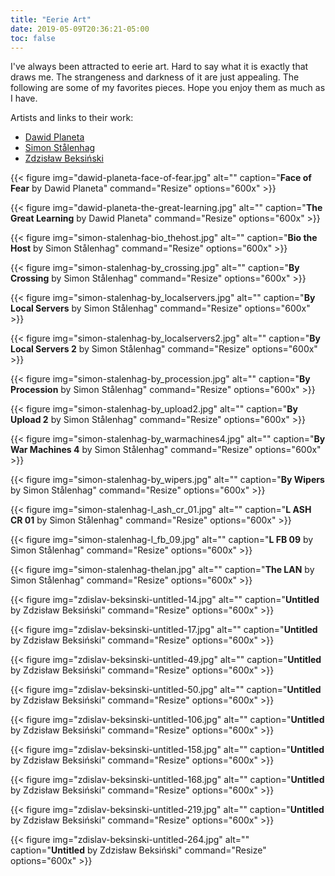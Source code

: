 ```yaml
---
title: "Eerie Art"
date: 2019-05-09T20:36:21-05:00
toc: false
---
```


I've always been attracted to eerie art. Hard to say what it is exactly that draws me. The strangeness and darkness of it are just appealing. The following are some of my favorites pieces. Hope you enjoy them as much as I have.

<!--more-->

Artists and links to their work:

- [Dawid Planeta](https://www.behance.net/dawidplaneta)
- [Simon Stålenhag](https://www.simonstalenhag.se/)
- [Zdzisław Beksiński](https://www.wikiart.org/en/zdislav-beksinski)

{{< figure
img="dawid-planeta-face-of-fear.jpg"
alt=""
caption="**Face of Fear** by Dawid Planeta"
command="Resize"
options="600x" >}}


{{< figure
img="dawid-planeta-the-great-learning.jpg"
alt=""
caption="**The Great Learning** by Dawid Planeta"
command="Resize"
options="600x" >}}


{{< figure
img="simon-stalenhag-bio_thehost.jpg"
alt=""
caption="**Bio the Host** by Simon Stålenhag"
command="Resize"
options="600x" >}}


{{< figure
img="simon-stalenhag-by_crossing.jpg"
alt=""
caption="**By Crossing** by Simon Stålenhag"
command="Resize"
options="600x" >}}


{{< figure
img="simon-stalenhag-by_localservers.jpg"
alt=""
caption="**By Local Servers** by Simon Stålenhag"
command="Resize"
options="600x" >}}


{{< figure
img="simon-stalenhag-by_localservers2.jpg"
alt=""
caption="**By Local Servers 2** by Simon Stålenhag"
command="Resize"
options="600x" >}}


{{< figure
img="simon-stalenhag-by_procession.jpg"
alt=""
caption="**By Procession** by Simon Stålenhag"
command="Resize"
options="600x" >}}


{{< figure
img="simon-stalenhag-by_upload2.jpg"
alt=""
caption="**By Upload 2** by Simon Stålenhag"
command="Resize"
options="600x" >}}


{{< figure
img="simon-stalenhag-by_warmachines4.jpg"
alt=""
caption="**By War Machines 4** by Simon Stålenhag"
command="Resize"
options="600x" >}}


{{< figure
img="simon-stalenhag-by_wipers.jpg"
alt=""
caption="**By Wipers** by Simon Stålenhag"
command="Resize"
options="600x" >}}


{{< figure
img="simon-stalenhag-l_ash_cr_01.jpg"
alt=""
caption="**L ASH CR 01** by Simon Stålenhag"
command="Resize"
options="600x" >}}


{{< figure
img="simon-stalenhag-l_fb_09.jpg"
alt=""
caption="**L FB 09** by Simon Stålenhag"
command="Resize"
options="600x" >}}


{{< figure
img="simon-stalenhag-thelan.jpg"
alt=""
caption="**The LAN** by Simon Stålenhag"
command="Resize"
options="600x" >}}


{{< figure
img="zdislav-beksinski-untitled-14.jpg"
alt=""
caption="**Untitled** by Zdzisław Beksiński"
command="Resize"
options="600x" >}}


{{< figure
img="zdislav-beksinski-untitled-17.jpg"
alt=""
caption="**Untitled** by Zdzisław Beksiński"
command="Resize"
options="600x" >}}


{{< figure
img="zdislav-beksinski-untitled-49.jpg"
alt=""
caption="**Untitled** by Zdzisław Beksiński"
command="Resize"
options="600x" >}}


{{< figure
img="zdislav-beksinski-untitled-50.jpg"
alt=""
caption="**Untitled** by Zdzisław Beksiński"
command="Resize"
options="600x" >}}


{{< figure
img="zdislav-beksinski-untitled-106.jpg"
alt=""
caption="**Untitled** by Zdzisław Beksiński"
command="Resize"
options="600x" >}}


{{< figure
img="zdislav-beksinski-untitled-158.jpg"
alt=""
caption="**Untitled** by Zdzisław Beksiński"
command="Resize"
options="600x" >}}


{{< figure
img="zdislav-beksinski-untitled-168.jpg"
alt=""
caption="**Untitled** by Zdzisław Beksiński"
command="Resize"
options="600x" >}}


{{< figure
img="zdislav-beksinski-untitled-219.jpg"
alt=""
caption="**Untitled** by Zdzisław Beksiński"
command="Resize"
options="600x" >}}


{{< figure
img="zdislav-beksinski-untitled-264.jpg"
alt=""
caption="**Untitled** by Zdzisław Beksiński"
command="Resize"
options="600x" >}}

